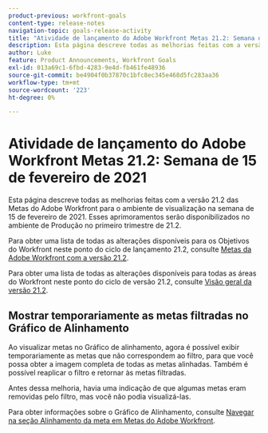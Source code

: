 ```yaml
---
product-previous: workfront-goals
content-type: release-notes
navigation-topic: goals-release-activity
title: "Atividade de lançamento do Adobe Workfront Metas 21.2: Semana de 15 de fevereiro de 2021"
description: Esta página descreve todas as melhorias feitas com a versão 21.2 das Metas do Adobe Workfront para o ambiente de visualização na semana de 15 de fevereiro de 2021. Esses aprimoramentos serão disponibilizados no ambiente de Produção no primeiro trimestre de 21.2.
author: Luke
feature: Product Announcements, Workfront Goals
exl-id: 013a69c1-6fbd-4283-9e4d-fb461fe48936
source-git-commit: be4904f0b37870c1bfc8ec345e468d5fc283aa36
workflow-type: tm+mt
source-wordcount: '223'
ht-degree: 0%

---
```


# Atividade de lançamento do Adobe Workfront Metas 21.2: Semana de 15 de fevereiro de 2021

Esta página descreve todas as melhorias feitas com a versão 21.2 das Metas do Adobe Workfront para o ambiente de visualização na semana de 15 de fevereiro de 2021. Esses aprimoramentos serão disponibilizados no ambiente de Produção no primeiro trimestre de 21.2.

Para obter uma lista de todas as alterações disponíveis para os Objetivos do Workfront neste ponto do ciclo de lançamento 21.2, consulte [Metas da Adobe Workfront com a versão 21.2](../../../../product-announcements/product-releases/goals-release-activity/goals-21.2-release/goals-release-21-2.md).

Para obter uma lista de todas as alterações disponíveis para todas as áreas do Workfront neste ponto do ciclo de versão 21.2, consulte [Visão geral da versão 21.2](../../../../product-announcements/product-releases/21.2-release-activity/21-2-release-overview.md).

## Mostrar temporariamente as metas filtradas no Gráfico de Alinhamento

Ao visualizar metas no Gráfico de alinhamento, agora é possível exibir temporariamente as metas que não correspondem ao filtro, para que você possa obter a imagem completa de todas as metas alinhadas. Também é possível reaplicar o filtro e retornar às metas filtradas.

Antes dessa melhoria, havia uma indicação de que algumas metas eram removidas pelo filtro, mas você não podia visualizá-las.

Para obter informações sobre o Gráfico de Alinhamento, consulte [Navegar na seção Alinhamento da meta em Metas do Adobe Workfront](../../../../workfront-goals/goal-alignment/navigate-goal-alignment-chart.md).


